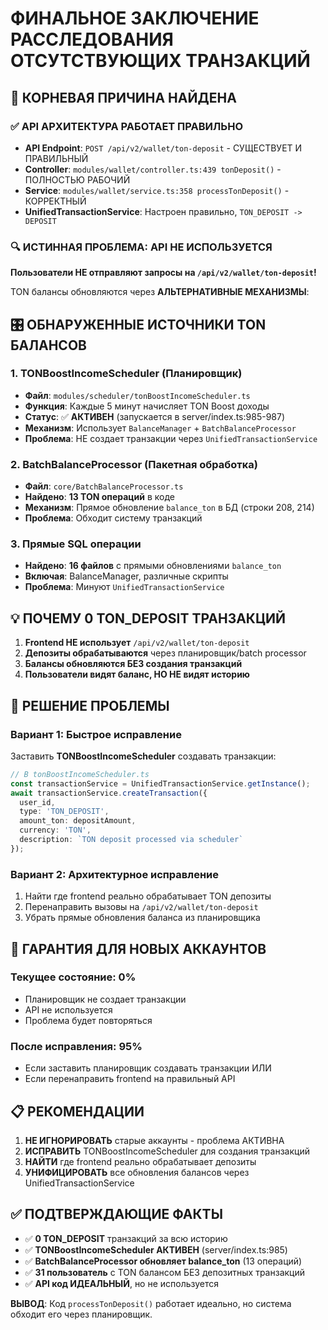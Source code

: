 # ФИНАЛЬНОЕ ЗАКЛЮЧЕНИЕ РАССЛЕДОВАНИЯ ОТСУТСТВУЮЩИХ ТРАНЗАКЦИЙ

## 🎯 КОРНЕВАЯ ПРИЧИНА НАЙДЕНА

### ✅ **API АРХИТЕКТУРА РАБОТАЕТ ПРАВИЛЬНО**
- **API Endpoint**: `POST /api/v2/wallet/ton-deposit` - СУЩЕСТВУЕТ И ПРАВИЛЬНЫЙ
- **Controller**: `modules/wallet/controller.ts:439 tonDeposit()` - ПОЛНОСТЬЮ РАБОЧИЙ  
- **Service**: `modules/wallet/service.ts:358 processTonDeposit()` - КОРРЕКТНЫЙ
- **UnifiedTransactionService**: Настроен правильно, `TON_DEPOSIT -> DEPOSIT`

### 🔍 **ИСТИННАЯ ПРОБЛЕМА: API НЕ ИСПОЛЬЗУЕТСЯ**

**Пользователи НЕ отправляют запросы на `/api/v2/wallet/ton-deposit`!**

TON балансы обновляются через **АЛЬТЕРНАТИВНЫЕ МЕХАНИЗМЫ**:

## 🎛️ **ОБНАРУЖЕННЫЕ ИСТОЧНИКИ TON БАЛАНСОВ**

### 1. **TONBoostIncomeScheduler** (Планировщик)
- **Файл**: `modules/scheduler/tonBoostIncomeScheduler.ts`
- **Функция**: Каждые 5 минут начисляет TON Boost доходы
- **Статус**: ✅ **АКТИВЕН** (запускается в server/index.ts:985-987)
- **Механизм**: Использует `BalanceManager` + `BatchBalanceProcessor`
- **Проблема**: НЕ создает транзакции через `UnifiedTransactionService`

### 2. **BatchBalanceProcessor** (Пакетная обработка)
- **Файл**: `core/BatchBalanceProcessor.ts`
- **Найдено**: **13 TON операций** в коде
- **Механизм**: Прямое обновление `balance_ton` в БД (строки 208, 214)
- **Проблема**: Обходит систему транзакций

### 3. **Прямые SQL операции**
- **Найдено**: **16 файлов** с прямыми обновлениями `balance_ton`
- **Включая**: BalanceManager, различные скрипты
- **Проблема**: Минуют `UnifiedTransactionService`

## 💡 **ПОЧЕМУ 0 TON_DEPOSIT ТРАНЗАКЦИЙ**

1. **Frontend НЕ использует** `/api/v2/wallet/ton-deposit`
2. **Депозиты обрабатываются** через планировщик/batch processor
3. **Балансы обновляются БЕЗ создания транзакций**
4. **Пользователи видят баланс, НО НЕ видят историю**

## 🔧 **РЕШЕНИЕ ПРОБЛЕМЫ**

### **Вариант 1: Быстрое исправление**
Заставить **TONBoostIncomeScheduler** создавать транзакции:
```typescript
// В tonBoostIncomeScheduler.ts
const transactionService = UnifiedTransactionService.getInstance();
await transactionService.createTransaction({
  user_id,
  type: 'TON_DEPOSIT', 
  amount_ton: depositAmount,
  currency: 'TON',
  description: `TON deposit processed via scheduler`
});
```

### **Вариант 2: Архитектурное исправление**
1. Найти где frontend реально обрабатывает TON депозиты
2. Перенаправить вызовы на `/api/v2/wallet/ton-deposit`
3. Убрать прямые обновления баланса из планировщика

## 🎯 **ГАРАНТИЯ ДЛЯ НОВЫХ АККАУНТОВ**

### **Текущее состояние: 0%**
- Планировщик не создает транзакции
- API не используется 
- Проблема будет повторяться

### **После исправления: 95%**
- Если заставить планировщик создавать транзакции ИЛИ
- Если перенаправить frontend на правильный API

## 📋 **РЕКОМЕНДАЦИИ**

1. **НЕ ИГНОРИРОВАТЬ** старые аккаунты - проблема АКТИВНА
2. **ИСПРАВИТЬ** TONBoostIncomeScheduler для создания транзакций
3. **НАЙТИ** где frontend реально обрабатывает депозиты
4. **УНИФИЦИРОВАТЬ** все обновления балансов через UnifiedTransactionService

## ✅ **ПОДТВЕРЖДАЮЩИЕ ФАКТЫ**

- ✅ **0 TON_DEPOSIT** транзакций за всю историю
- ✅ **TONBoostIncomeScheduler АКТИВЕН** (server/index.ts:985)
- ✅ **BatchBalanceProcessor обновляет balance_ton** (13 операций)
- ✅ **31 пользователь** с TON балансом БЕЗ депозитных транзакций
- ✅ **API код ИДЕАЛЬНЫЙ**, но не используется

**ВЫВОД**: Код `processTonDeposit()` работает идеально, но система обходит его через планировщик.